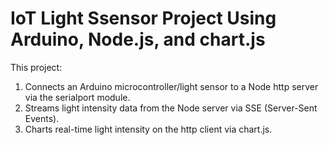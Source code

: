 # IoT Light Ssensor Project Using Arduino, Node.js, and chart.js
This project:
1. Connects an Arduino microcontroller/light sensor to a Node http server via the serialport module.
2. Streams light intensity data from the Node server via SSE (Server-Sent Events).
3. Charts real-time light intensity on the http client via chart.js.
